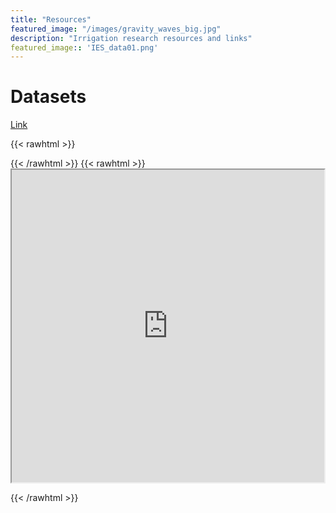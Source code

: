 ```yaml
---
title: "Resources"
featured_image: "/images/gravity_waves_big.jpg"
description: "Irrigation research resources and links"
featured_image:: 'IES_data01.png'
---
```


# Datasets

[Link](https://docs.google.com/spreadsheets/d/1bJyzj-Ec3FW4xQ1dvBbIraTj4QYaveaYfjnO1n5PfEo/edit#gid=0)

{{< rawhtml >}}
<div>
<!--<img src="IES_data01.png" alt="image" style=";width:100%;height:100%">-->

<!--<p> Between Jun. 4th - Jun. 9th, twelve members of the IES group came together for the 2023 Aspen conference.-->

</p>
</div>
{{< /rawhtml >}}
<!--more-->
{{< rawhtml >}}
<div>

<iframe src="https://docs.google.com/spreadsheets/d/e/2PACX-1vQ1LzxUNodZkK7vz1rFpUS7xN6gSGctIcWiICuOn7nPP6F_edDqUB0Hl3sGycMBLSrgobBkz4HNVt5g/pubhtml?widget=true&amp;headers=false" width="500" height="500"></iframe>

</p>

{{< /rawhtml >}}


